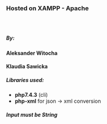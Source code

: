 <h3>Hosted on XAMPP - Apache<h3></br>
<h5>By: </h5>
  <h4>Aleksander Witocha</h4>
  <h4>Klaudia Sawicka</h4>
<h5>Libraries used: </h5>
<ul>
<li><b>php7.4.3</b> (cli)</li>
<li><b>php-xml</b> for json -> xml conversion</li>
</ul>

<h5>Input must be String</h5>
